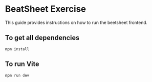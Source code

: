 # BeatSheet Exercise

This guide provides instructions on how to run the beetsheet frontend.

## To get all dependencies
```npm install```

## To run Vite
```npm run dev```


